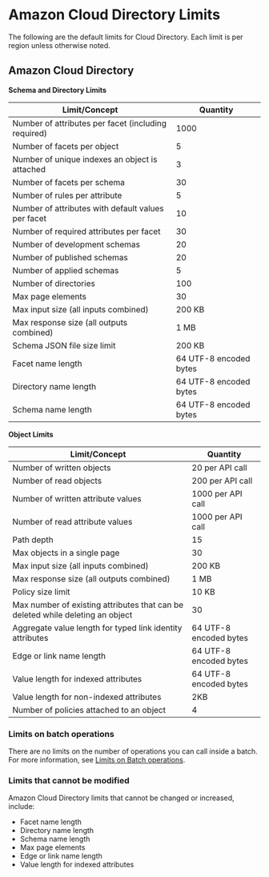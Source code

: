 # Amazon Cloud Directory Limits<a name="limits"></a>

The following are the default limits for Cloud Directory\. Each limit is per region unless otherwise noted\.

## Amazon Cloud Directory<a name="limits_default"></a>


**Schema and Directory Limits**  

| Limit/Concept | Quantity | 
| --- | --- | 
| Number of attributes per facet \(including required\) | 1000 | 
| Number of facets per object | 5 | 
| Number of unique indexes an object is attached | 3 | 
| Number of facets per schema | 30 | 
| Number of rules per attribute | 5 | 
| Number of attributes with default values per facet | 10 | 
| Number of required attributes per facet | 30 | 
| Number of development schemas | 20 | 
| Number of published schemas | 20 | 
| Number of applied schemas | 5 | 
| Number of directories | 100 | 
| Max page elements | 30  | 
| Max input size \(all inputs combined\) | 200 KB | 
| Max response size \(all outputs combined\) | 1 MB | 
| Schema JSON file size limit | 200 KB | 
| Facet name length | 64 UTF\-8 encoded bytes | 
| Directory name length | 64 UTF\-8 encoded bytes | 
| Schema name length | 64 UTF\-8 encoded bytes | 


**Object Limits**  

| Limit/Concept | Quantity | 
| --- | --- | 
| Number of written objects | 20 per API call  | 
| Number of read objects | 200 per API call | 
| Number of written attribute values | 1000 per API call | 
| Number of read attribute values | 1000 per API call | 
| Path depth | 15 | 
| Max objects in a single page | 30 | 
| Max input size \(all inputs combined\) | 200 KB | 
| Max response size \(all outputs combined\) | 1 MB | 
| Policy size limit | 10 KB | 
| Max number of existing attributes that can be deleted while deleting an object | 30 | 
| Aggregate value length for typed link identity attributes | 64 UTF\-8 encoded bytes | 
| Edge or link name length | 64 UTF\-8 encoded bytes | 
| Value length for indexed attributes | 64 UTF\-8 encoded bytes | 
| Value length for non\-indexed attributes | 2KB | 
| Number of policies attached to an object | 4 | 

### Limits on batch operations<a name="limits_onbatchops"></a>

There are no limits on the number of operations you can call inside a batch\. For more information, see [Limits on Batch operations](transaction_support.md#transaction_support_batchlimits)\.

### Limits that cannot be modified<a name="limits_cantbemodified"></a>

Amazon Cloud Directory limits that cannot be changed or increased, include:
+ Facet name length
+ Directory name length
+ Schema name length
+ Max page elements
+ Edge or link name length
+ Value length for indexed attributes